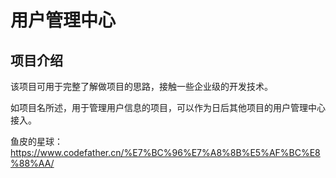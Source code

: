 # 用户管理中心

## 项目介绍

该项目可用于完整了解做项目的思路，接触一些企业级的开发技术。

如项目名所述，用于管理用户信息的项目，可以作为日后其他项目的用户管理中心接入。

鱼皮的星球：https://www.codefather.cn/%E7%BC%96%E7%A8%8B%E5%AF%BC%E8%88%AA/
